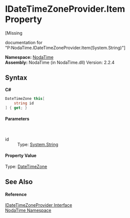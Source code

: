 # IDateTimeZoneProvider.Item Property 
 

\[Missing <summary> documentation for "P:NodaTime.IDateTimeZoneProvider.Item(System.String)"\]

**Namespace:**&nbsp;<a href="N_NodaTime">NodaTime</a><br />**Assembly:**&nbsp;NodaTime (in NodaTime.dll) Version: 2.2.4

## Syntax

**C#**<br />
``` C#
DateTimeZone this[
	string id
] { get; }
```


#### Parameters
&nbsp;<dl><dt>id</dt><dd>Type: <a href="http://msdn2.microsoft.com/en-us/library/s1wwdcbf" target="_blank">System.String</a><br /></dd></dl>

#### Property Value
Type: <a href="T_NodaTime_DateTimeZone">DateTimeZone</a>

## See Also


#### Reference
<a href="T_NodaTime_IDateTimeZoneProvider">IDateTimeZoneProvider Interface</a><br /><a href="N_NodaTime">NodaTime Namespace</a><br />